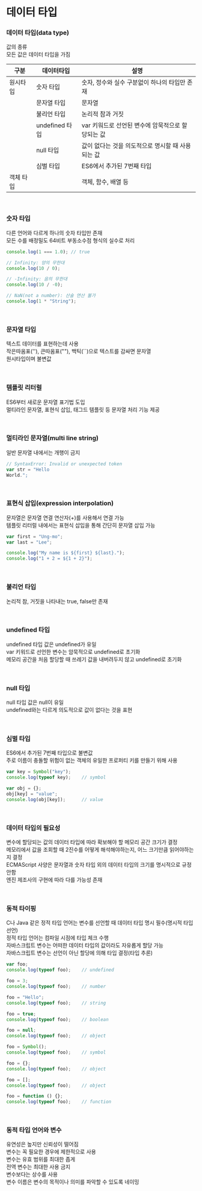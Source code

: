 # 데이터 타입

### 데이터 타입(data type)
값의 종류  
모든 값은 데이터 타입을 가짐  

| 구분 | 데이터타입 | 설명 |
|-|-|-|
| 원시타입 | 숫자 타입 | 숫자, 정수와 실수 구분없이 하나의 타입만 존재 |
|  | 문자열 타입 | 문자열 |
|  | 불리언 타입 | 논리적 참과 거짓 |
|  | undefined 타입 | var 키워드로 선언된 변수에 암묵적으로 할당되는 값 |
|  | null 타입 | 값이 없다는 것을 의도적으로 명시할 때 사용되는 값 |
|  | 심벌 타입 | ES6에서 추가된 7번째 타입 |
| 객체 타입 |  | 객체, 함수, 배열 등 |

<br>

### 숫자 타입
다른 언어와 다르게 하나의 숫자 타입만 존재  
모든 수를 배정밀도 64비트 부동소수점 형식의 실수로 처리  
	
````javascript
console.log(1 === 1.0);	// true

// Infinity: 양의 무한대
console.log(10 / 0);

// -Infinity: 음의 무한대
console.log(10 / -0);

// NaN(not a number): 산술 연산 불가
console.log(1 * "String");
````

<br>

### 문자열 타입
텍스트 데이터를 표현하는데 사용  
작은따옴표(''), 큰따옴표(""), 백틱(``)으로 텍스트를 감싸면 문자열  
원시타입이며 불변값  

<br>

### 템플릿 리터럴
ES6부터 새로운 문자열 표기법 도입  
멀티라인 문자열, 표현식 삽입, 태그드 템플릿 등 문자열 처리 기능 제공  

<br>

### 멀티라인 문자열(multi line string)
일반 문자열 내에서는 개행이 금지  

````javascript
// SyntaxError: Invalid or unexpected token
var str = "Hello
World.";
````

<br>

### 표현식 삽입(expression interpolation)
문자열은 문자열 연결 연산자(+)를 사용해서 연결 가능  
템플릿 리터럴 내에서는 표현식 삽입을 통해 간단히 문자열 삽입 가능  

````javascript
var first = "Ung-mo";
var last = "Lee";

console.log("My name is ${first} ${last}.");
console.log("1 + 2 = ${1 + 2}");
````

<br>

### 불리언 타입
논리적 참, 거짓을 나타내는 true, false만 존재  

<br>

### undefined 타입
undefined 타입 값은 undefined가 유일  
var 키워드로 선언한 변수는 암묵적으로 undefined로 초기화  
메모리 공간을 처음 할당할 때 쓰레기 값을 내버려두지 않고 undefined로 초기화  

<br>

### null 타입
null 타입 값은 null이 유일  
undefined와는 다르게 의도적으로 값이 없다는 것을 표현  

<br>

### 심벌 타입
ES6에서 추가된 7번째 타입으로 불변값  
주로 이름이 충돌할 위험이 없는 객체의 유일한 프로퍼티 키를 만들기 위해 사용  

````javascript
var key = Symbol("key");
console.log(typeof key);	// symbol

var obj = {};
obj[key] = "value";
console.log(obj[key]);		// value
````

<br>

### 데이터 타입의 필요성
변수에 할당되는 값의 데이터 타입에 따라 확보해야 할 메모리 공간 크기가 결정  
메모리에서 값을 조회할 때 2진수를 어떻게 해석해야하는지, 어느 크기만큼 읽어야하는지 결정  
ECMAScript 사양은 문자열과 숫자 타입 외의 데이터 타입의 크기를 명시적으로 규정 안함  
엔진 제조사의 구현에 따라 다를 가능성 존재  

<br>

### 동적 타이핑
C나 Java 같은 정적 타입 언어는 변수를 선언할 때 데이터 타입 명시 필수(명시적 타입 선언)  
정적 타입 언어는 컴파일 시점에 타입 체크 수행  
자바스크립트 변수는 어떠한 데이터 타입의 값이라도 자유롭게 할당 가능  
자바스크립트 변수는 선언이 아닌 할당에 의해 타입 결정(타입 추론)  

````javascript
var foo;
console.log(typeof foo);	// undefined

foo = 3;
console.log(typeof foo);	// number

foo = "Hello";
console.log(typeof foo);	// string

foo = true;
console.log(typeof foo);	// boolean

foo = null;
console.log(typeof foo);	// object

foo = Symbol();
console.log(typeof foo);	// symbol

foo = {};
console.log(typeof foo);	// object

foo = [];
console.log(typeof foo);	// object

foo = function () {};
console.log(typeof foo);	// function
````

<br>

### 동적 타입 언어와 변수
유연성은 높지만 신뢰성이 떨어짐  
변수는 꼭 필요한 경우에 제한적으로 사용  
변수는 유효 범위를 최대한 좁게  
전역 변수는 최대한 사용 금지  
변수보다는 상수를 사용  
변수 이름은 변수의 목적이나 의미를 파악할 수 있도록 네이밍  

<br>
